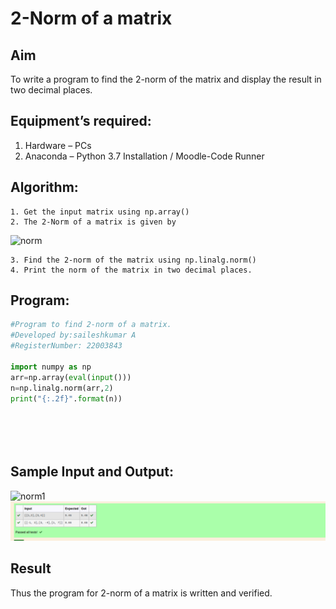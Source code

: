 # 2-Norm of a matrix
## Aim
To write a program to find the 2-norm of the matrix and display the result in two decimal places.
## Equipment’s required:
1.	Hardware – PCs
2.	Anaconda – Python 3.7 Installation / Moodle-Code Runner
## Algorithm:
	1. Get the input matrix using np.array()
	2. The 2-Norm of a matrix is given by 
![norm](./normeqn1.jpg)
    
    3. Find the 2-norm of the matrix using np.linalg.norm()
	4. Print the norm of the matrix in two decimal places.
## Program:
```python
#Program to find 2-norm of a matrix.
#Developed by:saileshkumar A
#RegisterNumber: 22003843

import numpy as np
arr=np.array(eval(input()))
n=np.linalg.norm(arr,2)
print("{:.2f}".format(n))






```
## Sample Input and Output:
![norm1](./input.jpg)
![output](n1.png)

## Result
Thus the program for 2-norm of a matrix is written and verified.
